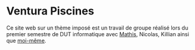 # Ventura Piscines
Ce site web sur un thème imposé est un travail de groupe réalisé lors du premier semestre de DUT informatique avec [Mathis](https://github.com/mathislardeux), Nicolas, Killian ainsi que [moi-même](https://github.com/paraceltus).
